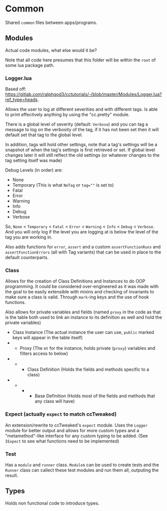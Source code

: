 # Common

Shared `common` files between apps/programs.

## Modules

Actual code modules, what else would it be?

Note that all code here presumes that this folder will be within the `root` of some lua package path.

### Logger.lua

Based off: https://gitlab.com/ralphgod3/cctutorials/-/blob/master/Modules/Logger.lua?ref_type=heads.

Allows the user to log at different severities and with different tags. Is able to print effecitvely anything by using the "cc.pretty" module.

There is a global level of severity (default: `Verbose`) and you can tag a message to log on the verbosity of the tag, if it has not been set then it will default set that tag to the global level.

In addition, tags will hold other settings, note that a tag's settings will be a snapshot of when the tag's settings is first retrieved or set. If global level changes later it will still reflect the old settings (or whatever changes to the tag setting itself was made)

Debug Levels (in order) are:
- None
- Temporary (This is what `NoTag` or `tag=""` is set to)
- Fatal
- Error
- Warning
- Info
- Debug
- Verbose

So, `None` < `Temporary` < `Fatal` < `Error` < `Warning` < `Info` < `Debug` < `Verbose`. And you will only log if the level you are logging at is below the level of the tag you are working in.

Also adds functions for `error`, `assert` and a custom `assertFunctionRuns` and `assertFunctionErrors` (all with Tag variants) that can be used in place to the default counterparts.

### Class

Allows for the creation of Class Definitions and Instances to do OOP programming. It could be considered over-engineered as it was made with the goal to be easily extensible with mixins and checking of invariants to make sure a class is valid. Through `mark`-ing keys and the use of hook functions.

Also allows for private variables and fields (named `proxy` in the code as that is the table both used to link an instance to its definition as well and hold the private variables)

- Class Instance (The actual instance the user can use, `public` marked keys will appear in the table itself)
- - Proxy (The `mt` for the instance, holds private (`proxy`) variables and filters access to below)
- - - Class Definition (Holds the fields and methods specific to a class)
- - - - Base Definition (Holds most of the fields and methods that any class will have)

### Expect (actually `expect` to match ccTweaked)

An extension/rewrite to ccTweaked's `expect` module. Uses the `Logger` module for better output and allows for more custom types and a "metamethod"-like interface for any custom typing to be added. (See `IExpect` to see what functions need to be implemented)

### Test

Has a `module` and `runner` class. `Module`s can be used to create tests and the `Runner` class can callect these test modules and run them all, outputing the result.

## Types

Holds non functional code to introduce types.